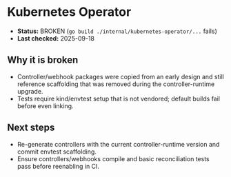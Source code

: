 # Kubernetes Operator

- **Status:** BROKEN (`go build ./internal/kubernetes-operator/...` fails)
- **Last checked:** 2025-09-18

## Why it is broken
- Controller/webhook packages were copied from an early design and still reference scaffolding that was removed during the controller-runtime upgrade.
- Tests require kind/envtest setup that is not vendored; default builds fail before even linking.

## Next steps
- Re-generate controllers with the current controller-runtime version and commit envtest scaffolding.
- Ensure controllers/webhooks compile and basic reconciliation tests pass before reenabling in CI.

